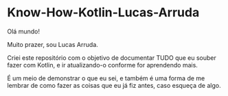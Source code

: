 # Know-How-Kotlin-Lucas-Arruda

Olá mundo!

Muito prazer, sou Lucas Arruda.

Criei este repositório com o objetivo de documentar TUDO que eu souber fazer com Kotlin, e ir atualizando-o conforme for aprendendo mais.

É um meio de demonstrar o que eu sei, e também é uma forma de me lembrar de como fazer as coisas que eu já fiz antes, caso esqueça de algo.
